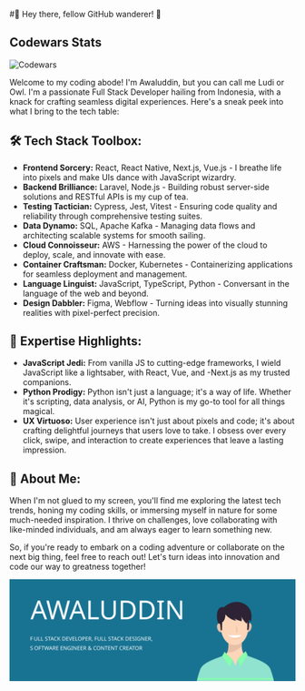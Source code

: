 #👋 Hey there, fellow GitHub wanderer! 🌟

## Codewars Stats
![Codewars](https://www.codewars.com/users/Awaluddin0001/badges/large)

Welcome to my coding abode! I'm Awaluddin, but you can call me Ludi or Owl. I'm a passionate Full Stack Developer hailing from Indonesia, with a knack for crafting seamless digital experiences. Here's a sneak peek into what I bring to the tech table:

## 🛠️ Tech Stack Toolbox:
- **Frontend Sorcery:** React, React Native, Next.js, Vue.js - I breathe life into pixels and make UIs dance with JavaScript wizardry.
- **Backend Brilliance:** Laravel, Node.js - Building robust server-side solutions and RESTful APIs is my cup of tea.
- **Testing Tactician:** Cypress, Jest, Vitest - Ensuring code quality and reliability through comprehensive testing suites.
- **Data Dynamo:** SQL, Apache Kafka - Managing data flows and architecting scalable systems for smooth sailing.
- **Cloud Connoisseur:** AWS - Harnessing the power of the cloud to deploy, scale, and innovate with ease.
- **Container Craftsman:** Docker, Kubernetes - Containerizing applications for seamless deployment and management.
- **Language Linguist:** JavaScript, TypeScript, Python - Conversant in the language of the web and beyond.
- **Design Dabbler:** Figma, Webflow - Turning ideas into visually stunning realities with pixel-perfect precision.

## 💼 Expertise Highlights:
- **JavaScript Jedi:** From vanilla JS to cutting-edge frameworks, I wield JavaScript like a lightsaber, with React, Vue, and -Next.js as my trusted companions.
- **Python Prodigy:** Python isn't just a language; it's a way of life. Whether it's scripting, data analysis, or AI, Python is my go-to tool for all things magical.
- **UX Virtuoso:** User experience isn't just about pixels and code; it's about crafting delightful journeys that users love to take. I obsess over every click, swipe, and interaction to create experiences that leave a lasting impression.

## 🚀 About Me:
When I'm not glued to my screen, you'll find me exploring the latest tech trends, honing my coding skills, or immersing myself in nature for some much-needed inspiration. I thrive on challenges, love collaborating with like-minded individuals, and am always eager to learn something new.

So, if you're ready to embark on a coding adventure or collaborate on the next big thing, feel free to reach out! Let's turn ideas into innovation and code our way to greatness together!

![alt text](https://github.com/Awaluddin0001/Awaluddin0001/blob/main/github-banner-profile.svg)

